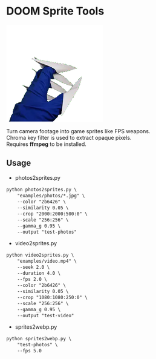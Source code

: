 # DOOM Sprite Tools
![Demonstration](screenshots/demonstration.webp)

Turn camera footage into game sprites like FPS weapons.<br>
Chroma key filter is used to extract opaque pixels.<br>
Requires **ffmpeg** to be installed.<br>

## Usage
* photos2sprites.py
```
python photos2sprites.py \
	"examples/photos/*.jpg" \
	--color "2b6426" \
	--similarity 0.05 \
	--crop "2000:2000:500:0" \
	--scale "256:256" \
	--gamma_g 0.95 \
	--output "test-photos"
```

* video2sprites.py
```
python video2sprites.py \
	"examples/video.mp4" \
	--seek 2.0 \
	--duration 4.0 \
	--fps 2.0 \
	--color "2b6426" \
	--similarity 0.05 \
	--crop "1080:1080:250:0" \
	--scale "256:256" \
	--gamma_g 0.95 \
	--output "test-video"
```

* sprites2webp.py
```
python sprites2webp.py \
	"test-photos" \
	--fps 5.0
```
